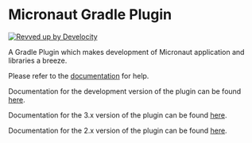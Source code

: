 # Micronaut Gradle Plugin
[![Revved up by Develocity](https://img.shields.io/badge/Revved%20up%20by-Develocity-06A0CE?logo=Gradle&labelColor=02303A)](https://ge.micronaut.io/scans)


A Gradle Plugin which makes development of Micronaut application and libraries a breeze.

Please refer to the [documentation](https://micronaut-projects.github.io/micronaut-gradle-plugin/latest/) for help.

Documentation for the development version of the plugin can be found [here](https://micronaut-projects.github.io/micronaut-gradle-plugin/snapshot/).

Documentation for the 3.x version of the plugin can be found [here](https://github.com/micronaut-projects/micronaut-gradle-plugin/tree/3.7.x#readme).

Documentation for the 2.x version of the plugin can be found [here](https://github.com/micronaut-projects/micronaut-gradle-plugin/tree/2.0.x#readme).
